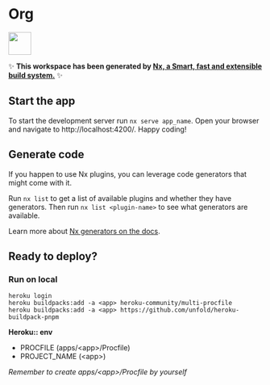 # Org

<a alt="Nx logo" href="https://nx.dev" target="_blank" rel="noreferrer"><img src="https://raw.githubusercontent.com/nrwl/nx/master/images/nx-logo.png" width="45"></a>

✨ **This workspace has been generated by [Nx, a Smart, fast and extensible build system.](https://nx.dev)** ✨


## Start the app

To start the development server run `nx serve app_name`. Open your browser and navigate to http://localhost:4200/. Happy coding!


## Generate code

If you happen to use Nx plugins, you can leverage code generators that might come with it.

Run `nx list` to get a list of available plugins and whether they have generators. Then run `nx list <plugin-name>` to see what generators are available.

Learn more about [Nx generators on the docs](https://nx.dev/plugin-features/use-code-generators).


## Ready to deploy?

### Run on local

```shell
heroku login
heroku buildpacks:add -a <app> heroku-community/multi-procfile
heroku buildpacks:add -a <app> https://github.com/unfold/heroku-buildpack-pnpm
```

**Heroku:: env**
- PROCFILE (apps/\<app\>/Procfile)
- PROJECT_NAME (\<app\>)

*Remember to create apps/\<app\>/Procfile by yourself*